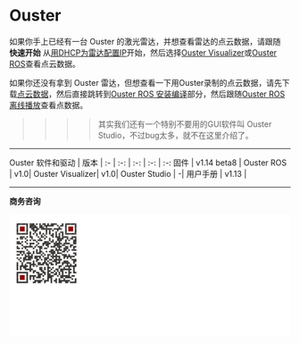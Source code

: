 # Ouster

如果你手上已经有一台 Ouster 的激光雷达，并想查看雷达的点云数据，请跟随 **快速开始** 从[用DHCP为雷达配置IP](DHCP)开始，然后选择[Ouster Visualizer](OusterViz)或[Ouster ROS](OusterROS)查看点云数据。

如果你还没有拿到 Ouster 雷达，但想查看一下用Ouster录制的点云数据，请先下载[点云数据](Dataset)，然后直接跳转到[Ouster ROS 安装编译](OusterROS#安装编译ouster-ros)部分，然后跟随[Ouster ROS 离线播放](OusterROS#播放录制的点云文件（不需要雷达）)查看点数据。

>>>> 其实我们还有一个特别不要用的GUI软件叫 Ouster Studio，不过bug太多，就不在这里介绍了。

---

Ouster 软件和驱动 | 版本 | 
:- | :-: | :-: | :-: | :-:
固件 | v1.14 beta8 | 
Ouster ROS | v1.0| 
Ouster Visualizer| v1.0| 
Ouster Studio | -| 
用户手册 | v1.13 | 


---
**商务咨询**

![买雷达请扫二维码](imgs_market/wechat-qr-bg.webp)
